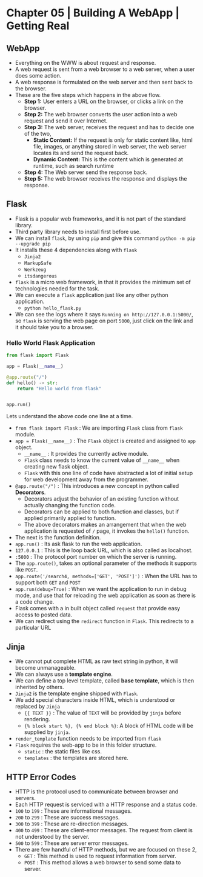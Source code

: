 # Chapter 05 | Building A WebApp | Getting Real #

## WebApp ##
* Everything on the WWW is about request and response.
* A web request is sent from a web browser to a web server, when a user does some action.
* A web response is formulated on the web server and then sent back to the browser.
* These are the five steps which happens in the above flow.
    - **Step 1:** User enters a URL on the browser, or clicks a link on the browser.
    - **Step 2:** The web browser converts the user action into a web request and send it over Internet.
    - **Step 3:** The web server, receives the request and has to decide one of the two,
        + **Static Content:** If the request is only for static content like, html file, images, or anything stored in web server, the web server locates its and send the request back.
        + **Dynamic Content:** This is the content which is generated at runtime, such as search runtime
    - **Step 4:** The Web server send the response back.
    - **Step 5:** The web browser receives the response and displays the response.

## Flask ##
* Flask is a popular web frameworks, and it is not part of the standard library.
* Third party library needs to install first before use.
* We can install `flask`, by using `pip` and give this command `python -m pip --upgrade pip`
* It installs these 4 dependencies along with `flask`
    - `Jinja2`
    - `MarkupSafe`
    - `Werkzeug`
    - `itsdangerous`
* `flask` is a micro web framework, in that it provides the minimum set of technologies needed for the task.
* We can execute a `flask` application just like any other python application.
    - `python hello_flask.py`
* We can see the logs where it says `Running on http://127.0.0.1:5000/`, so `flask` is serving the web page on port `5000`, just click on the link and it should take you to a browser.

### Hello World Flask Application ###

````python
from flask import Flask

app = Flask(__name__)

@app.route("/")
def hello() -> str:
    return "Hello world from flask"


app.run()
````
Lets understand the above code one line at a time.

* `from flask import Flask` : We are importing `Flask` class from `flask` module.
* `app = Flask(__name__)` : The `Flask` object is created and assigned to `app` object.
    - `__name__` : It provides the currently active module. 
    - `Flask` class needs to know the current value of `__name__` when creating new flask object.
    - `Flask` with this one line of code have abstracted a lot of initial setup for web development away from the programmer.
* `@app.route("/")` : This introduces a new concept in python called **Decorators**.
    - Decorators adjust the behavior of an existing function without actually changing the function code.
    - Decorators can be applied to both function and classes, but if applied primarily applied to function.
    - The above decorators makes an arrangement that when the web application is requested of `/` page, it invokes the `hello()` function.
* The next is the function definition.
* `app.run()` : Its ask flask to run the web application.
* `127.0.0.1` : This is the loop back URL, which is also called as localhost.
* `:5000` : The protocol port number on which the server is running.  
* The `app.route()`, takes an optional parameter of the methods it supports like `POST`.
* `app.route('/search4, methods=['GET', 'POST']')` : When the URL has to support both `GET` and `POST`
* `app.run(debug=True)` : When we want the application to run in debug mode, and use that for reloading the web application as soon as there is a code change.
* Flask comes with a in built object called `request` that provide easy access to posted data.
* We can redirect using the `redirect` function in `Flask`. This redirects to a particular URL

## Jinja ##
* We cannot put complete HTML as raw text string in python, it will become unmanageable.
* We can always use a **template engine**.
* We can define a top level template, called **base template**, which is then inherited by others.
* `Jinja2` is the template engine shipped with `Flask`.
* We add special characters inside HTML, which is understood or replaced by `Jinja`
    - `{{ TEXT }}` : The value of `TEXT` will be provided by `jinja` before rendering.
    - `{% block start %}, {% end block %}`: A block of HTML code will be supplied by `jinja`.
* `render_template` function needs to be imported from `flask`
* `Flask` requires the web-app to be in this folder structure.
    - `static` : the static files like css.
    - `templates` : the templates are stored here.


## HTTP Error Codes ##
* HTTP is the protocol used to communicate between browser and servers.
* Each HTTP request is serviced with a HTTP response and a status code.
* `100` to `199` : These are informational messages.
* `200` to `299` : These are success messages.
* `300` to `399` : These are re-direction messages.
* `400` to `499` : These are client-error messages. The request from client is not understood by the server.
* `500` to `599` : These are server error messages.
* There are few handful of HTTP methods, but we are focused on these 2,
    * `GET` : This method is used to request information from server.
    * `POST` : This method allows a web browser to send some data to server.   


